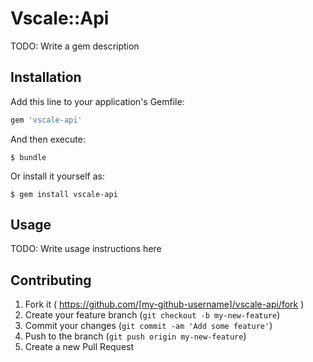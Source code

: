 # Vscale::Api

TODO: Write a gem description

## Installation

Add this line to your application's Gemfile:

```ruby
gem 'vscale-api'
```

And then execute:

    $ bundle

Or install it yourself as:

    $ gem install vscale-api

## Usage

TODO: Write usage instructions here

## Contributing

1. Fork it ( https://github.com/[my-github-username]/vscale-api/fork )
2. Create your feature branch (`git checkout -b my-new-feature`)
3. Commit your changes (`git commit -am 'Add some feature'`)
4. Push to the branch (`git push origin my-new-feature`)
5. Create a new Pull Request

